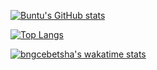 [![Buntu's GitHub stats](https://github-readme-stats.vercel.app/api?username=bngcebetsha&count_private=true&show_icons=true&theme=gruvbox)](https://github.com/bngcebetsha/github-readme-stats)

[![Top Langs](https://github-readme-stats.vercel.app/api/top-langs/?username=bngcebetsha&langs_count=18)](https://github.com/bngcebetsha/github-readme-stats)

[![bngcebetsha's wakatime stats](https://github-readme-stats.vercel.app/api/wakatime?username=bngcebetsha)](https://github.com/bngcebetsha/github-readme-stats)
